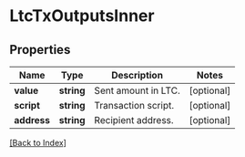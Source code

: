 # LtcTxOutputsInner

## Properties

Name | Type | Description | Notes
------------ | ------------- | ------------- | -------------
**value** | **string** | Sent amount in LTC. | [optional]
**script** | **string** | Transaction script. | [optional]
**address** | **string** | Recipient address. | [optional]

[[Back to Index]](../index.md)
